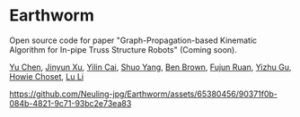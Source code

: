 # Earthworm

Open source code for paper "Graph-Propagation-based Kinematic Algorithm for In-pipe Truss Structure Robots" (Coming soon).

[Yu Chen](https://neuling-jpg.github.io/yuchen.github.io/), [Jinyun Xu](https://www.ri.cmu.edu/ri-people/jinyun-xu/), [Yilin Cai](https://missinglight.github.io/), [Shuo Yang](https://shuoyangrobotics.github.io/), [Ben Brown](https://www.cs.cmu.edu/~hbb/), [Fujun Ruan](https://fujunruan.com/), [Yizhu Gu](https://www.ri.cmu.edu/ri-people/yizhu-gu/), [Howie Choset](https://www.cs.cmu.edu/~choset/), [Lu Li](https://www.ri.cmu.edu/ri-people/lu-li/)




https://github.com/Neuling-jpg/Earthworm/assets/65380456/90371f0b-084b-4821-9c71-93bc2e73ea83

